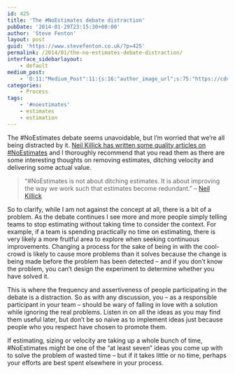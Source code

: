 ```yaml
---
id: 425
title: 'The #NoEstimates debate distraction'
pubDate: '2014-01-29T23:15:30+00:00'
author: 'Steve Fenton'
layout: post
guid: 'https://www.stevefenton.co.uk/?p=425'
permalink: /2014/01/the-no-estimates-debate-distraction/
interface_sidebarlayout:
    - default
medium_post:
    - 'O:11:"Medium_Post":11:{s:16:"author_image_url";s:75:"https://cdn-images-1.medium.com/fit/c/400/400/1*eXkhfEuF41g5W_xnc_ydLA.jpeg";s:10:"author_url";s:38:"https://medium.com/@steve.fenton.co.uk";s:11:"byline_name";N;s:12:"byline_email";N;s:10:"cross_link";s:3:"yes";s:2:"id";s:12:"132e1e70bc9a";s:21:"follower_notification";s:3:"yes";s:7:"license";s:19:"all-rights-reserved";s:14:"publication_id";s:2:"-1";s:6:"status";s:5:"draft";s:3:"url";s:51:"https://medium.com/@steve.fenton.co.uk/132e1e70bc9a";}'
categories:
    - Process
tags:
    - '#noestimates'
    - estimates
    - estimation
---
```


The #NoEstimates debate seems unavoidable, but I’m worried that we’re all being distracted by it. [Neil Killick has written some quality articles on #NoEstimates](http://neilkillick.com/2013/01/31/noestimates-part-1-doing-scrum-without-estimates/) and I thoroughly recommend that you read them as there are some interesting thoughts on removing estimates, ditching velocity and delivering some actual value.

> “#NoEstimates is not about ditching estimates. It is about improving the way we work such that estimates become redundant.” – [Neil Killick](http://neilkillick.com/)

So to clarify, while I am not against the concept at all, there is a bit of a problem. As the debate continues I see more and more people simply telling teams to stop estimating without taking time to consider the context. For example, if a team is spending practically no time on estimating, there is very likely a more fruitful area to explore when seeking continuous improvements. Changing a process for the sake of being in with the cool-crowd is likely to cause more problems than it solves because the change is being made before the problem has been detected – and if you don’t know the problem, you can’t design the experiment to determine whether you have solved it.

This is where the frequency and assertiveness of people participating in the debate is a distraction. So as with any discussion, you – as a responsible participant in your team – should be wary of falling in love with a solution while ignoring the real problems. Listen in on all the ideas as you may find them useful later, but don’t be so naive as to implement ideas just because people who you respect have chosen to promote them.

If estimating, sizing or velocity are taking up a whole bunch of time, #NoEstimates might be one of the “at least seven” ideas you come up with to solve the problem of wasted time – but if it takes little or no time, perhaps your efforts are best spent elsewhere in your process.